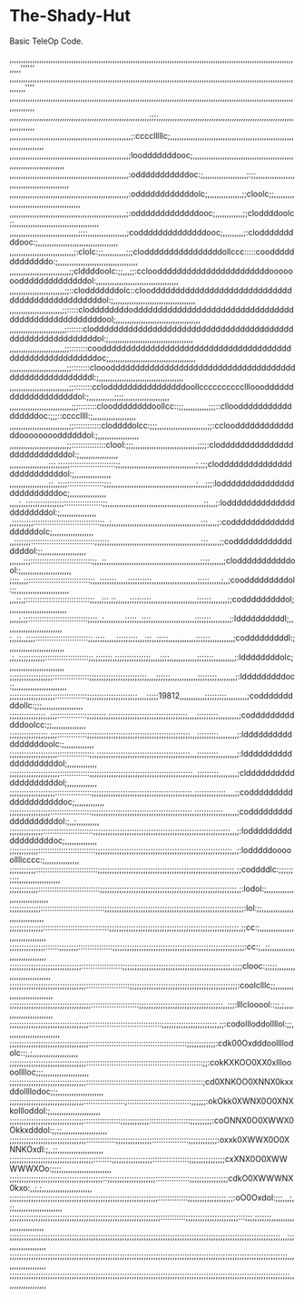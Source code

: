 # The-Shady-Hut
Basic TeleOp Code.

,,,,,,,,,,,,,,,,,,,,,,,,,,,,,,,,,,,,,,,,,,,,,,,,,,,,,,,,,,,,,,,,,,,,,,,,,,,,,,,,,,,,,,,,,,,,,,,,,,,,,,,,,,,,,,,,,,,,,,,,,,,,,,,,,''''''
,,,,,,,,,,,,,,,,,,,,,,,,,,,,,,,,,,,,,,,,,,,,,,,,,,,,,,,,,,,,,,,,,,,,,,,,,,,,,,,,,,,,,,,,,,,,,,,,,,,,,,,,,,,,,,,,,,,,,,,,,,,,,,,,,,,''''
,,,,,,,,,,,,,,,,,,,,,,,,,,,,,,,,,,,,,,,,,,,,,,,,,,,,,,,,,,,,,,,,,,,,,,,,,,,,,,,,,,,,,,,,,,,,,,,,,,,,,,,,,,,,,,,,,,,,,,,,,,,,,,,,,,,,,,,
,,,,,,,,,,,,,,,,,,,,,,,,,,,,,,,,,,,,,,,,,,,,,,,,,,,,,,,,,,,,,;;;;,,,,,,,,,,,,,,,,,,,,,,,,,,,,,,,,,,,,,,,,,,,,,,,,,,,,,,,,,,,,,,,,,,,,,,
,,,,,,,,,,,,,,,,,,,,,,,,,,,,,,,,,,,,,,,,,,,,,,,,,,,,,;:cccclllllc;,,,,,,,,,,,,,,,,,,,,,,,,,,,,,,,,,,,,,,,,,,,,,,,,,,,,,,,,,,,,,,,,,,,,,
,,,,,,,,,,,,,,,,,,,,,,,,,,,,,,,,,,,,,,,,,,,,,,,,,,,,;loodddddddooc;,,,,,,,,,,,,,,,,,,,,,,,,,,,,,,,,,,,,,,,,,,,,,,,,,,,,,,,,,,,,,,,,,,,,
,,,,,,,,,,,,,,,,,,,,,,,,,,,,,,,,,,,,,,,,,,,,,,,,,,,,:odddddddddddoc:;,,,,,,,,,,,,,,,,,,,;:;;,,,,,,,,,,,,,,,,,,,,,,,,,,,,,,,,,,,,,,,,,,,
,,,,,,,,,,,,,,,,,,,,,,,,,,,,,,,,,,,,,,,,,,,,,,,,,,,,:oddddddddddddolc;,,,,,,,,,,,,,,,;;cloolc;;,,,,,,,,,,,,,,,,,,,,,,,,,,,,,,,,,,,,,,,,
,,,,,,,,,,,,,,,,,,,,,,,,,,,,,,,,,,,,,,,,,,,,,,,,,,,;:odddddddddddddooc;,,,,,,,,,,,,;;cloddddoolc;;,,,,,,,,,,,,,,,,,,,,,,,,,,,,,,,,,,,,,
,,,,,,,,,,,,,,,,,,,,,,,,,,,,,,;;;;,,,,,,,,,,,,,,,,,;coddddddddddddddooc;,,,,,,,,,;:clodddddddddooc:;,,,,,,,,,,,,,,,,,,,,,,,,,,,,,,,,,,,
,,,,,,,,,,,,,,,,,,,,,,,,,,,,;:clolc:;;,,,,,,,,,,;;;cloddddddddddddddddollccc:::::coodddddddddddddo:;,,,,,,,,,,,,,,,,,,,,,,,,,,,,,,,,,,,
,,,,,,,,,,,,,,,,,,,,,,,,,,;;clddddoolc:;;,,,;;:ccloodddddddddddddddddddddddoooooooddddddddddddddol:,,,,,,,,,,,,,,,,,,,,,,,,,,,,,,,,,,,,
,,,,,,,,,,,,,,,,,,,,,,,,;;::clodddddddolc::clooddddddddddddddddddddddddddddddddddddddddddddddddol:;,,,,,,,,,,,,,,,,,,,,,,,,,,,,,,,,,,,,
,,,,,,,,,,,,,,,,,,,,,,,;;:::::cloddddddddoddddddddddddddddddddddddddddddddddddddddddddddddddddool;,,,,,,,,,,,,,,,,,,,,,,,,,,,,,,,,,,,,,
,,,,,,,,,,,,,,,,,,,,,,,,;:::::::clodddddddddddddddddddddddddddddddddddddddddddddddddddddddddddol:;,,,,,,,,,,,,,,,,,,,,,,,,,,,,,,,,,,,,,
,,,,,,,,,,,,,,,,,,,,,,,,;;::::::::coodddddddddddddddddddddddddddddddddddddddddddddddddddddddddoc;,,,,,,,,,,,,,,,,,,,,,,,,,,,,,,,,,,,,,,
,,,,,,,,,,,,,,,,,,,,,,,,,;;::::::::clooodddddddddddddddddddddddddddddddddddddddddddddddddddddddl:;,,,,,,,,,,,,,,,,,,,,,,,,,,,,,,,,,,,,,
,,,,,,,,,,,,,,,,,,,,,,,,,,;;::::::::ccloddddddddddddddddoollccccccccccllloooddddddddddddddddddddol:;,,,,,,,,,,,;;;;,,,,,,,,,,,,,,,,,,,,
,,,,,,,,,,,,,,,,,,,,,,,,,,,;;;::::::::clooddddddddoollcc::;;,,,,,,,,,,,;;;::clloodddddddddddddddddoc:;;;::ccccllll:;,,,,,,,,,,,,,,,,,,,
,,,,,,,,,,,,,,,,,,,,,,,,,,;;::::::::::::cloddddolcc:;;;,,,,,,,,,,,,,,,,,,,,,,;;:cclooddddddddddddddooooooooddddddol:;,,,,,,,,,,,,,,,,,,
,,,,,,,,,,,,,,,,,,,,,,,,,;;:::::::::::::::clool:;;;,,,,,,,,,,,,,,,,,,,,,,,,,,,,;;;;:clodddddddddddddddddddddddddddol:;,,,,,,,,,,,,,,,,,
,,,,,,,,,,,,,,,,,;;;,;;;;;::::::::::::::::::::;;,,,,,,,,,,,,,,,,,,,,,,,,,,,,,,,,,;,;;;cloddddddddddddddddddddddddddol:;,,,,,,,,,,,,,,,,
,,,,,,,,,,,,,,,,,;;,,;;;;::::::::::::::::;;;,,,,,,,,,,,,,,,,,,,,,,,,,,,,,,,,,,,,,;,,,;;;:lodddddddddddddddddddddddddoc;,,,,,,,,,,,,,,,,
,,,,;,,;;;;;;;;;;;;;;;;:::::::::::::::::;;,,,,,,,,,,,,,,,,,,,,,,,,,,,,,,,,,,,,,,,,,,;;,,,;:loddddddddddddddddddddddol:;,,,,,,,,,,,,,,,,
,;;;;;;;;;:::::::::::::::::::::::::::::;;,,;,,,,,,,,,,,,,,,,,,,,,,,,,,,,,,,,,,,,,,,;;;,,,,;:codddddddddddddddddddolc;,,,,,,,,,,,,,,,,,,
,,;;;;;;;::::::::::::::::::::::::::::;;;;;;,,,,,,,,,,,,,,,,,,,,,,,,,,,,,,,,,,,,,,,,;;;,,,,,;;coddddddddddddddddol:;;,,,,,,,,,,,,,,,,,,,
,,,,,,;;;:::::::::::::::::::::::::::;;,,;;,,,,,,,,,,,,,,,,,,,,,,,,,,,,,,,,,,,,,,,,,;;;;,,,,,,;clodddddddddddool:;,,,,,,,,,,,,,,,,,,,,,,
;;;;,,;;:::::::::::::::::::::::::::;;,,;;;;;;;,,,,,;;;;;;;;;;,,,,,,,,,,,,,,,,,,,,;;;;;,,,,,;,,;coodddddddddol:;;,,,,,,,,,,,,,,,,,,,,,,,
,,,;;,;::::::::::::::::::::::::::::;;,,,;;;,;;,,,,,,;;;;;;;;;,,,,,,,,,,,,,,,,,,,,;;;;;;,,,,,,,;;codddddddddol;,,,,,,,,,,,,,,,,,,,,,,,,,
,,,,;,;;::::::::::::::::::::::::::;;;;,,;,,,,,,,,,;;;;;,,;;;;,,,,,,,,,,,,,,,,,,,;;;;;;;,,,,,,,,;:lddddddddddl;,,,,,,,,,,,,,,,,,,,,,,,,,
;,,;;,,;;;;:::::::::::::::::::::::;;,;;;;,,,,,;;;;;;;;;,,,;;;,,;;;;;,,,,,,,,,,,,;;;;;;,,,,,,,,,,;codddddddddl:;,,,,,,,,,,,,,,,,,,,,,,,,
,;,,;;;;;;;;;;;:::::::::::::::::::;;,;;;;;;;,;;;;;;;;;;;;;;;,,,,;;;;,,,,,,,,,,,,;;;;;;;,,,,,,,,,;:lddddddddolc;,,,,,,,,,,,,,,,,,,,,,,,,
;;;;;;;;;;;;;;;;;;::::::::::::::::;;;;;;;;;;;;;;;;;;;;;;;;,,,,;;;;;;,,,,,,,,,,,,;;;;;;;;,,,,,,,,;:ldddddddddoc:;,,,,,,,,,,,,,,,,,,,,,,,
;;;;;;;;;;;;;;;;;;;::::::::::::::;;;;;;;;;;;;;;;;;;;;;,,,,;;;;;19812,,,,,,,,,,,;;;;;;;;;,,,,,,,,,;codddddddddollc:;;;,,,,,,,,,,,,,,,,,,
;;;;;;;;;;;;;;;,,;;;:::::::::::::;;;;;;;;,;;;;;;;;;;;;;;;;;;;;;;;;;;;;;;;;;,,,,;;;;;;;;;,,,,,,,,,;coddddddddddddoolcc:;;,,,,,,,,,,,,,,,
;;;;;;;;;;;;;;;;,;;;:::::::::::::;;;;;;;;;;;;;;;;;;;;;;;;;;;;;;;;;;;;;;;;;;;,,,;;;;;;;;;,,,,,,,,;:ldddddddddddddddddoolc:;,,,,,,,,,,,,,
;;;;;;;;;;;;;;;;;;;;::::::::::::::;;,;;;;;;;;;;;;;;;;;;;;;;;;;;;;;;;;;;;;;;;,,,;;;;;;;;;,,,,,,,,;:lddddddddddddddddddddol;,,,,,,,,,,,,,
;;;;;;;;;;;;;;;;;;;;;:::::::::::::;;;;;;;;;;;;;;;;;;;;;;;;;;;;;;;;;;;;;;;;;;;,,;;;;;;;;;,,,,,,,,;clddddddddddddddddddddol;,,,,,,,,,,,,,
;;;;;;;;;;;;;;;;;;;::::::::::::::::;;;;;;;;;;;;;;;;;;;;;;;;;;;;;;;;;;;;;;;;;;,;;;;;;;;;;;;;,,,,;;coddddddddddddddddddddoc;,,,,,,,,,,,,,
;;;;;;;;;;;;;;;;;::::::::::::::::::;;;;;;;;;;;;;;;;;;;;;;;;;;;;;;;;;;;;;;;;;;,;;;;;;;;;;;;,,,,,,;codddddddddddddddddddol:;,,;,,,,,,,,,,
;;;;;;;;;;;;;;::::::::::::::::::::::;;;;;;;;;;;;;;;;;;;;;;;;;;;;;;;;;;;;;;;;;;;;;;;;;;;;;;;;;,,,;:loddddddddddddddddddoc;,,,,,,,,,,,,,,
;;;;;;;;;;;;:::::::::::::::::::::::::;;;;;;;;;;;;;;;;;;;;;;;;;;;;;;;;;;;;;;;;;;;;;;;;;;;;;;;;;,,;:lodddddooooollllcccc:;,,,,,,,,,,,,,,,
;;;;;;;;;;;:::::::::::::::::::::::::::;;;;;;;;;;;;;;;;;;;;;;;;;;;;;;;;;;;;;;;;;;;;;;;;;;;;;;;;;,;;coddddlc:;;;;;;;;;;,,,,,,,,,,,,,,,,,,
;;;;;;;;;;;;:::::::::::::::::::::::::::;;;;;;;;;;;;;;;;;;;;;;;;;;;;;;;;;;;;;;;;;;;;;;;;;;;;;;;;;,;:lodol:;,,,,,,,,,,,,,,,,,,,,,,,,,,,,,
;;;;;;;;;;;;;::::::::::::::::::::::::::::;;;;;;;;;;;;;;;;;;;;;;;;;;;;;;;;;;;;;;;;;;;;;;;;;;;;;;;;;;:lol:;;,,,,,,,,,,,,,,,,,,,,,,,,,,,,,
;;;;;;;;;;;;;;:::::::::::::::::::::::::::::;;;;;;;;;;;;;;;;;;;;;;;;;;;;;;;;;;;;;;;;;;;;;;;;;;;;;;,;;cc:;,,,,,,,,,,,,,,,,,,,,,,,,,,,,,,,
;;;;;;;;;;;;;;;::::::;;;;;;;;:::::::::::::::;;;;;;;;;;;;;;;;;;;;;;;;;;;;;;;;;;;;;;;;;;;;;;;;;;;;;;;:cc:;,,;;,,,,,,,,,,,,,,,,,,,,,,,,,,,
;;;;;;;;;;;;;;;;;;;;;;;;;;;;;;::::::::::::::::::;;;;;;;;;;;;;;;;;;;;;;;;;;;;;;;;;;;;;;;;;;;;;,;;;;clooc:;;;;;,,,,,,,,,,,,,,,,,,,,,,,,,,
;;;;;;;;;;;;;;;;;;;;;;;;;;;;;;;;:::::::::::::::::::;;;;;;;;;;;;;;;;;;;;;;;;;;;;;;;;;;;;;;;;;;;;;:coolclllc;;,,,,,,,,,,,,,,,,,,,,,,,,,,,
;;;;;;;;;;;;;;;;;;;;;;;;;;;;;;;;;;:::::::::::::::::::::;;;;;;;;;;;;;;;;;;;;;;;;;;;;;;;;;;;,,;;;:lllclooool::;;,;,,,,,,,,,,,,,,,,,,,,,,,
;;;;;;;;;;;;;;;;;;;;;;;;;;;;;;;;;::::::::::::::::::::::::::::::::;;;;;;;;;;;;;;;;;;;;;;;,;;:codollloddollllol:;;,,,,,,,,,,,,,,,,,,,,,,,
;;;;;;;;;;;;;;;;;;;;;;;;;;;;;;;;;:::::::::::::::::::::::::::::::::::::::::::;;;;;;;;;;;;:cdk00Oxdddoollllodolc::;,;,,,,,,,,,,,,,,,,,,,,
;;;;;;;;;;;;;;;;;;;;;;;;;;;;;;;;:::::::::::::::::::::::::::::::::::::::::::::::::::;;:cokKXKOO0XX0xllloooolllloc;;;,,,,,,,,,,,,,,,,,,,,
;;;;;;;;;;;;;;;;;;;;;;;;;;;;;;;;:::::::::::::::::::::::::::::::::::::::::::::::::::;cd0XNKOO0XNNX0kxxddollllodoc;;;,,,,,,,,,,,,,,,,,,,,
;;;;;;;;;;;;;;;;;;;;;;;;;;;;;;;::::::::::::::::::;::::::::::::::::::::::::::::;;;;;;:okOkk0XWNX0O0XNXkollloddol:;,,,,,,,,,,,,,,,,,,,,,,
;;;;;;;;;;;;;;;;;;;;;;;;;;;;;;;::::::::::::::::;;;;;;;;;;;;::::::::::::::::::;;;;;;;;;:coONNX0O0XWWX0Okkxdddol:;,;;,,,,,,,,,,,,,,,,,,,,
;;;;;;;;;;;;;;;;;;;;;;;;;;;;;;;;:::::::::::::;;;;;;;;;;;;;;;::::::::::::::::;;;;;;;;;;;;:oxxk0XWWX0O0XNNKOxdl:;,,;;,,,,,,,,,,,,,,,,,,,,
;;;;;;;;;;;;;;;;;;;;;;;;;;;;;;;;;;;::::::::;;;;;;;;;;;;;;;;;::::::::::::::::;;;;;;;;;;;;;;;cxXNX0O0XWWWWWXOo:;;;;,,,,,,,,,,,,,,,,,,,,,,
;;;;;;;;;;;;;;;;;;;;;;;;;;;;;;;;;;;;;;;::;;;;;;;;;;;;;;;;;;;;:::::::::::::::;;;;;;;;;;;;;;;;cdkO0XWWWNX0kxo:,,;,;,,,,,,,,,,,,,,,,,,,,,,
;;;;;;;;;;;;;;;;;;;;;;;;;;;;;;;;;;;;;;;;;;;;;;;;;;;;;;;;;;;;;;:::::::::::::;;;;;;;;;;;;;;;;,;;:oO0Oxdol:;;;,,,;,;;,,,,,,,,,,,,,,,,,,,,,
;;;;;;;;;;;;;;;;;;;;;;;;;;;;;;;;;;;;;;;;;;;;;;;;;;;;;;;;;;;;;;;:::::::::::;;;;;;;;;;;;;;;;;;;;;;:::;;;,;;;;;;;,,,,,,,,,,,,,,,,,,,,,,,,,
;;;;;;;;;;;;;;;;;;;;;;;;;;;;;;;;;;;;;;;;;;;;;;;;;;;;;;;;;;;;;;;;;;;;;;;;;;;;;;;;;;;;;;;;;;;;;;;;;;;;;;;;;;;;;;;;;,,,;;;,,,,,,,,,,,,,,,,
;;;;;;;;;;;;;;;;;;;;;;;;;;;;;;;;;;;;;;;;;;;;;;;;;;;;;;;;;;;;;;;;;;;;;;;;;;;;;;;;;;;;;;;;;;;;;;;;;;;;;;;;;;;;;;;;;;;;,,,,,,,,,,,,,,,,,,,
;;;;;;;;;;;;;;;;;;;;;;;;;;;;;;;;;;;;;;;;;;;;;;;;;;;;;;;;;;;;;;;;;;;;;;;;;;;;;;;;;;;;;;;;;;;;;;;;;;;;;;;;;;;;;;;;;;;;;,,,,,,,,,,,,,,,,,,
